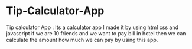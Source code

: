 # Tip-Calculator-App
Tip calculator App : Its a calculator app I made it by using html css and javascript if we are 10 friends and we want to pay bill in hotel then we can calculate the amount how much we can pay by using this app. 
